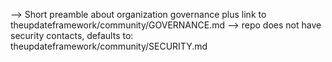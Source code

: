--> Short preamble about organization governance plus link to theupdateframework/community/GOVERNANCE.md
--> repo does not have security contacts, defaults to: theupdateframework/community/SECURITY.md
